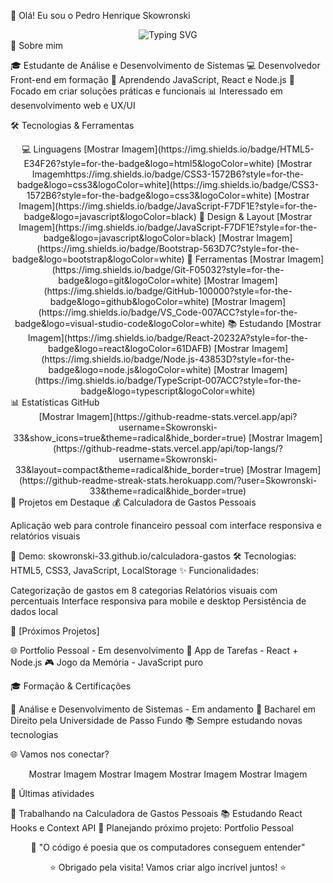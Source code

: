 👋 Olá! Eu sou o Pedro Henrique Skowronski
<div align="center">
  <img src="https://readme-typing-svg.herokuapp.com?font=Fira+Code&size=24&pause=1000&color=667EEA&center=true&width=435&lines=Desenvolvedor+Front-end;Estudante+de+ADS;Apaixonado+por+Tecnologia" alt="Typing SVG" />
</div>
🚀 Sobre mim

🎓 Estudante de Análise e Desenvolvimento de Sistemas
💻 Desenvolvedor Front-end em formação
🌱 Aprendendo JavaScript, React e Node.js
🎯 Focado em criar soluções práticas e funcionais
📊 Interessado em desenvolvimento web e UX/UI

🛠️ Tecnologias & Ferramentas
<div align="center">
💻 Linguagens
[Mostrar Imagem](https://img.shields.io/badge/HTML5-E34F26?style=for-the-badge&logo=html5&logoColor=white)
[Mostrar Imagemhttps://img.shields.io/badge/CSS3-1572B6?style=for-the-badge&logo=css3&logoColor=white](https://img.shields.io/badge/CSS3-1572B6?style=for-the-badge&logo=css3&logoColor=white)
[Mostrar Imagem](https://img.shields.io/badge/JavaScript-F7DF1E?style=for-the-badge&logo=javascript&logoColor=black)
🎨 Design & Layout
[Mostrar Imagem](https://img.shields.io/badge/JavaScript-F7DF1E?style=for-the-badge&logo=javascript&logoColor=black)
[Mostrar Imagem](https://img.shields.io/badge/Bootstrap-563D7C?style=for-the-badge&logo=bootstrap&logoColor=white)
🔧 Ferramentas
[Mostrar Imagem](https://img.shields.io/badge/Git-F05032?style=for-the-badge&logo=git&logoColor=white)
[Mostrar Imagem](https://img.shields.io/badge/GitHub-100000?style=for-the-badge&logo=github&logoColor=white)
[Mostrar Imagem](https://img.shields.io/badge/VS_Code-007ACC?style=for-the-badge&logo=visual-studio-code&logoColor=white)
📚 Estudando
[Mostrar Imagem](https://img.shields.io/badge/React-20232A?style=for-the-badge&logo=react&logoColor=61DAFB)
[Mostrar Imagem](https://img.shields.io/badge/Node.js-43853D?style=for-the-badge&logo=node.js&logoColor=white)
[Mostrar Imagem](https://img.shields.io/badge/TypeScript-007ACC?style=for-the-badge&logo=typescript&logoColor=white)
</div>
📊 Estatísticas GitHub
<div align="center">
[Mostrar Imagem](https://github-readme-stats.vercel.app/api?username=Skowronski-33&show_icons=true&theme=radical&hide_border=true)
[Mostrar Imagem](https://github-readme-stats.vercel.app/api/top-langs/?username=Skowronski-33&layout=compact&theme=radical&hide_border=true)
[Mostrar Imagem](https://github-readme-streak-stats.herokuapp.com/?user=Skowronski-33&theme=radical&hide_border=true)
</div>
🎯 Projetos em Destaque
💰 Calculadora de Gastos Pessoais

Aplicação web para controle financeiro pessoal com interface responsiva e relatórios visuais

🔗 Demo: skowronski-33.github.io/calculadora-gastos
🛠️ Tecnologias: HTML5, CSS3, JavaScript, LocalStorage
✨ Funcionalidades:

Categorização de gastos em 8 categorias
Relatórios visuais com percentuais
Interface responsiva para mobile e desktop
Persistência de dados local

🚀 [Próximos Projetos]

🌐 Portfolio Pessoal - Em desenvolvimento
📱 App de Tarefas - React + Node.js
🎮 Jogo da Memória - JavaScript puro

🎓 Formação & Certificações

📖 Análise e Desenvolvimento de Sistemas - Em andamento
📖 Bacharel em Direito pela Universidade de Passo Fundo
📚 Sempre estudando novas tecnologias

🌐 Vamos nos conectar?
<div align="center">
Mostrar Imagem
Mostrar Imagem
Mostrar Imagem
Mostrar Imagem
</div>

📝 Últimas atividades
<!--START_SECTION:activity-->

🔨 Trabalhando na Calculadora de Gastos Pessoais
📚 Estudando React Hooks e Context API
🎯 Planejando próximo projeto: Portfolio Pessoal

<!--END_SECTION:activity-->

<div align="center">
💭 "O código é poesia que os computadores conseguem entender"

⭐ Obrigado pela visita! Vamos criar algo incrível juntos! ⭐
</div>
